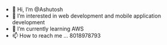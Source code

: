 - 👋 Hi, I’m @Ashutosh
- 👀 I’m interested in web development and mobile application development 
- 🌱 I’m currently learning AWS
- 📫 How to reach me ... 8018978793

<!---
Ashutosh642/Ashutosh642 is a ✨ special ✨ repository because its `README.md` (this file) appears on your GitHub profile.
You can click the Preview link to take a look at your changes.
--->
